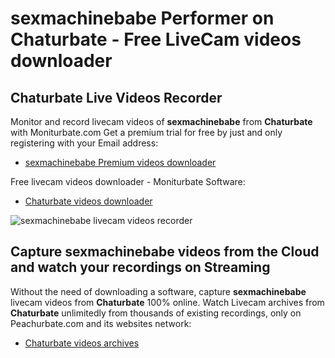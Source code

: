 # sexmachinebabe Performer on Chaturbate - Free LiveCam videos downloader

## Chaturbate Live Videos Recorder

Monitor and record livecam videos of **sexmachinebabe** from **Chaturbate** with Moniturbate.com
Get a premium trial for free by just and only registering with your Email address:
* [sexmachinebabe Premium videos downloader](https://moniturbate.com/request-demo-licence-key.html)

Free livecam videos downloader - Moniturbate Software:
* [Chaturbate videos downloader](https://moniturbate.com/moniturbate-download-software.html)

![sexmachinebabe livecam videos recorder](https://peachurnet.com/templates/moniturbate-software.png)


## Capture sexmachinebabe videos from the Cloud and watch your recordings on Streaming

Without the need of downloading a software, capture **sexmachinebabe** livecam videos from **Chaturbate** 100% online.
Watch Livecam archives from **Chaturbate** unlimitedly from thousands of existing recordings, only on Peachurbate.com and its websites network:
* [Chaturbate videos archives](https://peachurnet.com/)
